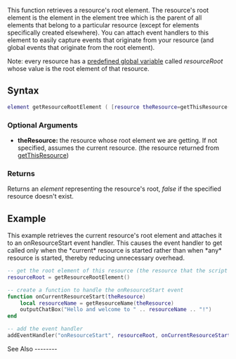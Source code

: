 This function retrieves a resource's root element. The resource's root element is the element in the element tree which is the parent of all elements that belong to a particular resource (except for elements specifically created elsewhere). You can attach event handlers to this element to easily capture events that originate from your resource (and global events that originate from the root element).

Note: every resource has a [predefined global variable](/docs/Predefined_variables_list.md "wikilink") called *resourceRoot* whose value is the root element of that resource.

Syntax
------

``` lua
element getResourceRootElement ( [resource theResource=getThisResource()] )
```

### Optional Arguments

-   **theResource:** the resource whose root element we are getting. If not specified, assumes the current resource. (the resource returned from [getThisResource](/docs/getThisResource.md "wikilink"))

### Returns

Returns an *element* representing the resource's root, *false* if the specified resource doesn't exist.

Example
-------

<section name="Server" class="server" show="true">
This example retrieves the current resource's root element and attaches it to an onResourceStart event handler. This causes the event handler to get called only when the *current* resource is started rather than when *any* resource is started, thereby reducing unnecessary overhead.

``` lua
-- get the root element of this resource (the resource that the script is a part of)
resourceRoot = getResourceRootElement()

-- create a function to handle the onResourceStart event
function onCurrentResourceStart(theResource)
    local resourceName = getResourceName(theResource)
    outputChatBox("Hello and welcome to " .. resourceName .. "!")
end

-- add the event handler
addEventHandler("onResourceStart", resourceRoot, onCurrentResourceStart)
```

</section>
See Also
--------
